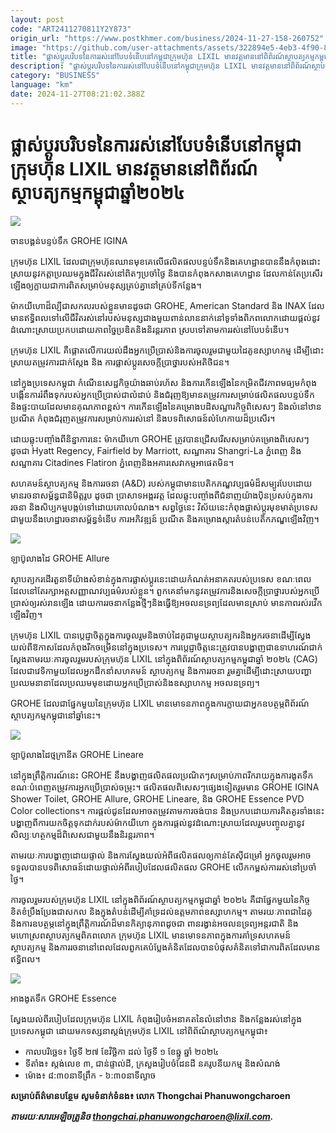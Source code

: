 ```yaml
---
layout: post
code: "ART2411270811Y2Y873"
origin_url: "https://www.postkhmer.com/business/2024-11-27-158-260752"
image: "https://github.com/user-attachments/assets/322894e5-4eb3-4f90-825c-0bb46617ab27"
title: "ផ្លាស់ប្តូរ​បរិបទ​នៃ​ការ​រស់នៅ​បែប​ទំនើប​នៅ​កម្ពុជា​ក្រុមហ៊ុន LIXIL មាន​វត្តមាន​នៅ​ពិព័រណ៍​ស្ថាបត្យកម្ម​កម្ពុជា​ឆ្នាំ​២០២៤"
description: "​​ផ្លាស់ប្តូរ​បរិបទ​នៃ​ការ​រស់នៅ​បែប​ទំនើប​នៅ​កម្ពុជា​ក្រុមហ៊ុន LIXIL មាន​វត្តមាន​នៅ​ពិព័រណ៍​ស្ថាបត្យកម្ម​កម្ពុជា​ឆ្នាំ​២០២៤​"
category: "BUSINESS"
language: "km"
date: 2024-11-27T08:21:02.388Z
---
```


# ផ្លាស់ប្តូរ​បរិបទ​នៃ​ការ​រស់នៅ​បែប​ទំនើប​នៅ​កម្ពុជា​ក្រុមហ៊ុន LIXIL មាន​វត្តមាន​នៅ​ពិព័រណ៍​ស្ថាបត្យកម្ម​កម្ពុជា​ឆ្នាំ​២០២៤

![](https://github.com/user-attachments/assets/829393cf-324e-422c-a971-a7ecc053bc5b)

ចានបង្គន់បន្ទប់ទឹក GROHE IGINA

ក្រុមហ៊ុន LIXIL ដែល​ជា​ក្រុមហ៊ុន​ឈាន​មុខគេ​លើ​ផលិតផល​បន្ទប់ទឹក​និង​គេហដ្ឋានបាន​នឹង​កំពុង​ដោះស្រាយ​នូវ​កត្តា​ប្រឈម​ក្នុង​ជីវិត​រស់​នៅ​ពិតៗ​ប្រចាំ​ថ្ងៃ និង​បាន​កំពុង​កសាង​គេហដ្ឋាន ដែល​កាន់​តែ​ប្រសើរ​ឡើង​ឲ្យ​ក្លាយ​ជា​ការ​ពិត​សម្រាប់​មនុស្ស​គ្រប់​គ្នា​នៅ​គ្រប់​ទីកន្លែង។

ម៉ាក​យីហោ​ដ៏​ល្បី​ជា​សកល​របស់​ខ្លួន​មាន​ដូចជា GROHE, American Standard និង INAX ដែល​មាន​ឥទ្ធិពល​ទៅ​លើ​ជីវិត​រស់នៅ​របស់​មនុស្ស​ជាង​មួយ​ពាន់​លាន​នាក់​នៅ​ទូទាំង​ពិភពលោក​ដោយ​ផ្តល់​នូវ​ដំណោះ​ស្រាយ​ប្រកប​ដោយ​ភាព​ច្នៃប្រឌិត​និង​និរន្តរភាព ស្រប​ទៅ​តាម​ការ​រស់នៅ​បែប​ទំនើប។

ក្រុមហ៊ុន LIXIL គឺ​ផ្តោត​លើ​ការ​យល់​ដឹង​អ្នក​ប្រើប្រាស់​និង​ការ​ចូលរួម​ជាមួយ​ដៃ​គូ​ឧស្សាហកម្ម ដើម្បី​ដោះស្រាយ​តម្រូវ​ការ​ជាក់​ស្តែង និង ការ​ផ្លាស់ប្តូរ​សេចក្តី​ប្រាថ្នា​របស់​អតិថិជន។

នៅ​ក្នុង​ប្រទេស​កម្ពុជា កំណើន​សេដ្ឋកិច្ច​យ៉ាង​ឆាប់​រហ័ស​ និង ​ការ​កើនឡើង​នៃ​កម្រិត​ជីវភាព​មធ្យម​កំពុង​បង្កើន​ការ​រំពឹងទុក​របស់​អ្នក​ប្រើប្រាស់​ជា​លំដាប់ និង​ជំរុញ​ឱ្យ​មាន​តម្រូវការ​សម្រាប់​ផលិតផល​បន្ទប់ទឹក និង​ផ្ទះ​បាយ​ដែល​មាន​គុណភាព​ខ្ពស់។ ការ​កើនឡើង​នៃ​គម្រោង​បដិសណ្ឋារ​កិច្ច​ពិសេសៗ និង​លំនៅឋាន​ប្រណីត កំពុង​ជំរុញ​តម្រូវការ​សម្រាប់​ការ​រស់នៅ និង​បទពិសោធន៍​លំហែ​កាយ​ដ៏​ប្រសើរ។

ដោយ​ឆ្លុះ​បញ្ចាំង​ពី​និន្នាការ​នេះ ម៉ាកយីហោ GROHE ត្រូវ​បាន​ជ្រើសរើស​សម្រាប់​គម្រោង​ពិសេសៗ​ដូចជា Hyatt Regency, Fairfield by Marriott, សណ្ឋាគារ Shangri-La ភ្នំពេញ និង​សណ្ឋាគារ Citadines Flatiron ភ្នំពេញ​និង​អគារ​សេវាកម្ម​អាផេតមិន។

សហគមន៍​ស្ថាបត្យកម្ម និង​ការ​រចនា (A&D) របស់​កម្ពុជា​មាន​បេតិកភណ្ឌ​វប្បធម៌​ដ៏​សម្បូរ​បែប​ដោយ​មាន​រចនា​សម្ព័ន្ធ​ជា​និមិត្តរូប​ ដូចជា ប្រាសាទ​អង្គរវត្ត ដែល​ឆ្លុះ​បញ្ចាំង​ពី​ជំនាញ​យ៉ាង​ប៉ិនប្រសប់​ក្នុង​ការ​រចនា និង​សិប្បកម្ម​បង្កប់​ទៅ​ដោយ​គោល​បំណង។ សព្វថ្ងៃនេះ វិស័យ​នេះ​កំពុង​ផ្លាស់ប្តូរ​មុខមាត់​ប្រទេស​ជាមួយ​នឹង​ហេដ្ឋារចនា​សម្ព័ន្ធ​ទំនើប ការ​អភិវឌ្ឍន៍ ប្រណីត និង​គម្រោង​ស្តារ​តំបន់​បេតិកភណ្ឌ​ឡើង​វិញ។

![](https://github.com/user-attachments/assets/187222e2-2606-41d8-96f8-cd3129d565a7)

ឡាប៊ូលាងដៃ GROHE Allure

ស្ថាបត្យករ​ដើរ​តួនាទី​យ៉ាង​សំខាន់​ក្នុង​ការ​ផ្លាស់ប្តូរ​នេះ​ដោយ​កំណត់​អនាគត​របស់​ប្រទេស ខណៈពេល​ដែល​នៅ​តែ​រក្សាអត្តសញ្ញាណ​វប្បធម៌​របស់​ខ្លួន។ ពួកគេ​នាំ​មក​នូវ​តម្រូវការ​និង​សេចក្តី​ប្រាថ្នា​របស់​អ្នក​ប្រើប្រាស់​ឲ្យ​រស់​រានឡើង ដោយ​ការ​រចនា​កន្លែង​ថ្មីៗ​និង​ធ្វើឱ្យ​អចលនទ្រព្យ​ដែល​មាន​ស្រាប់ មាន​ភាព​រស់រវើក​ឡើងវិញ។

ក្រុមហ៊ុន LIXIL បាន​ប្តេជ្ញា​ចិត្ត​ក្នុង​ការ​ចូលរួម​និង​ចាប់​ដៃគូ​ជាមួយ​ស្ថាបត្យករ​និង​អ្នក​រចនា​ដើម្បី​ស្វែងយល់​ពី​ឱកាស​ដែល​កំពុង​រីក​ចម្រើន​នៅ​ក្នុង​ប្រទេស។ ការ​ប្តេជ្ញាចិត្ត​នេះ​ត្រូវ​បាន​បង្ហាញ​ជា​ឧទាហរណ៍​ជាក់ស្តែង​តាម​រយៈការ​ចូលរួម​របស់​ក្រុមហ៊ុន LIXIL នៅក្នុង​ពិព័រណ៍​ស្ថាបត្យកម្ម​កម្ពុជា​ឆ្នាំ ២០២៤ (CAG) ដែល​ជា​វេទិកា​មួយ​ដែល​អ្នក​ដឹកនាំ​សហគមន៍ ស្ថាបត្យកម្ម និងការ​រចនា រួមគ្នា​ដើម្បី​ដោះស្រាយ​បញ្ហា​ប្រឈម​នានា​ដែល​ប្រឈម​មុខ​ដោយ​អ្នក​ប្រើប្រាស់​និង​ឧស្សាហកម្ម អចលនទ្រព្យ។

GROHE ដែល​ជា​ផ្នែក​មួយ​នៃ​ក្រុមហ៊ុន LIXIL មាន​មោទនភាព​ក្នុង​ការ​ក្លាយ​ជា​អ្នក​ឧបត្ថម្ភ​ពិព័រណ៍​ស្ថាបត្យកម្ម​កម្ពុជា​នៅ​ឆ្នាំ​នេះ។

![](https://pppkhmer.sgp1.cdn.digitaloceanspaces.com/image/main/202411/27_11_2024_grohe_lineare_in_brushed_hard_graphite.jpg)

ឡាប៊ូលាងដៃថ្មក្រានីត GROHE Lineare

នៅ​ក្នុង​ព្រឹត្តិការណ៍​នេះ GROHE នឹង​បង្ហាញ​ផលិតផល​ប្រណិតៗ​សម្រាប់​ភាព​រីករាយ​ក្នុង​ការ​ងូតទឹក ខណៈ​បំពេញ​តម្រូវ​ការ​អ្នក​ប្រើប្រាស់​ចម្រុះ។ ផលិតផល​ពិសេសៗ​ផ្សេង​ទៀត​រួមមាន GROHE IGINA Shower Toilet, GROHE Allure, GROHE Lineare, និង GROHE Essence PVD Color collections។ ការ​ផ្តល់​ជូន​ដែល​អាច​តម្រូវតាម​ការ​ចង់បាន និង​ប្រកប​ដោយ​ការ​គិតគូរ​ទាំងនេះ បង្ហាញ​ពី​ការ​យកចិត្ត​ទុកដាក់​របស់​ម៉ាក​យីហោ ក្នុង​ការ​ផ្តល់​នូវ​ដំណោះស្រាយ​ដែល​រួម​បញ្ចូល​គ្នា​នូវ​សិល្បៈហត្ថកម្ម​ដ៏​ពិសេស​ជាមួយ​នឹង​និរន្តរភាព។

តាម​រយៈការ​បង្ហាញ​ដោយ​ផ្ទាល់ និង​ការ​ស្វែង​យល់​អំពី​ផលិតផល​ឲ្យ​កាន់​តែ​ស៊ី​ជម្រៅ អ្នក​ចូលរួម​អាច​ទទួល​បាន​បទពិសោធន៍​ដោយ​ផ្ទាល់​អំពី​របៀប​ដែល​ផលិតផល GROHE លើក​កម្ពស់​ការ​រស់​នៅ​ប្រចាំ​ថ្ងៃ។

ការ​ចូលរួម​របស់​ក្រុមហ៊ុន LIXIL នៅក្នុង​ពិព័រណ៍​ស្ថាបត្យកម្ម​កម្ពុជា​ឆ្នាំ ២០២៤ គឺជា​ផ្នែក​មួយ​នៃ​កិច្ច​ខិតខំ​ប្រឹងប្រែង​ជាសកល និង​ក្នុង​តំបន់​ដើម្បី​គាំទ្រ​ដល់​ឧត្តមភាព​ឧស្សាហកម្ម។ តាម​រយៈភាព​ជា​ដៃគូ និង​ការ​ឧបត្ថម្ភ​នៅ​ក្នុង​ព្រឹត្តិការណ៍​ដ៏​មាន​កិត្យានុភាព​ដូចជា ពាន​រង្វាន់​អចលនទ្រព្យ​អន្តរជាតិ និង​មហោស្រព​ស្ថាបត្យកម្ម​ពិភពលោក ក្រុមហ៊ុន LIXIL មាន​មោទនភាព​ក្នុង​ការ​គាំទ្រ​សហគមន៍​ស្ថាបត្យកម្ម និង​ការ​រចនា​នៅ​ពេល​ដែល​ពួកគេ​បំប្លែង​គំនិត​ដែល​បាន​បំផុស​គំនិត​ទៅ​ជា​ការ​ពិត​ដែល​មាន​ឥទ្ធិពល។

![](https://pppkhmer.sgp1.cdn.digitaloceanspaces.com/image/main/202411/27_11_2024_grohe_essence_in_brushed_cool_sunrise.jpg)

អាងងូតទឹក GROHE Essence

ស្វែងយល់​ពី​របៀប​ដែល​ក្រុមហ៊ុន LIXIL កំពុង​រៀបចំ​អនាគត​នៃ​លំនៅឋាន និង​កន្លែង​រស់នៅ​ក្នុង​ប្រទេស​កម្ពុជា ដោយ​មក​ទស្សនា​ស្តង់​ក្រុមហ៊ុន LIXIL នៅ​ពិព័ណ៌​ស្ថាបត្យកម្ម​កម្ពុជា៖

*   កាលបរិច្ឆេទ៖ ថ្ងៃទី ២៧ ខែវិច្ឆិកា ដល់ ថ្ងៃទី ១ ខែឆ្នូ ឆ្នាំ ២០២៤
*   ទីតាំង៖ ស្តង់លេខ ៣, ជាន់ផ្ទាល់ដី, ក្រសួងរៀបចំដែនដី នគរូបនីយកម្ម និងសំណង់
*   ម៉ោង៖ ៨:៣០នាទីព្រឹក - ៦:៣០នាទីល្ងាច 

**សម្រាប់​ព័ត៌មាន​បន្ថែម សូម​ទំនាក់​ទំនង៖ លោក Thongchai Phanuwongcharoen**  

**_តាមរយៈសារអេឡិចត្រូនិច [thongchai.phanuwongcharoen@lixil.com](mailto:thongchai.phanuwongcharoen@lixil.com)._**